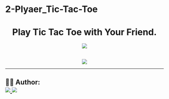 # 2-Plyaer_Tic-Tac-Toe

<h1 align="center">
   Play Tic Tac Toe with Your Friend.
</h1>

<p align="center">
    <img src="https://user-images.githubusercontent.com/79156872/129333615-a6ca2da1-97e4-485e-b51a-6d4ebcaa0bee.png" />
	<br><br><br>
  <img src="https://user-images.githubusercontent.com/79156872/129333772-76375e38-69e9-45b2-b46b-b9d131515bbc.png" />
<br>

    


---




<h2 id="author">
    👨‍💻 Author:
    <div>
        <a href="https://github.com/sumitsingh159" margin="10px">
            <img src="https://img.shields.io/badge/GitHub-Sumit Singh-6f42c1?logo=github"/>
        </a>
        <a alt="Sumit Singh" href="https://www.linkedin.com/in/sumit-singh-18988b1b3/">
            <img src="https://img.shields.io/badge/LinkedIn-Sumit%20Singh-blue?logo=linkedin"/>
        </a>
    </div>
</h2>
